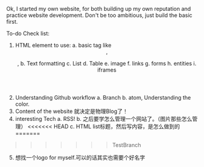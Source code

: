 Ok, I started my own website, for both building up my own reputation and practice website development.
Don't be too ambitious, just build the basic first.

To-do Check list:
1. HTML element to use:
  a. basic tag like <header>,<p>,<body>
  b. Text formatting
  c. List
  d. Table
  e. image
  f. links
  g. forms
  h. entities
  i. iframes
2. Understanding Github workflow
  a. Branch
  b. atom, Understanding the color.
3. Content of the website
  就决定是物理Blog了！
4. interesting Tech
  a. RSS!
  b. 之后要学怎么管理一个网站了。（图片那些怎么管理）
<<<<<<< HEAD
  c. HTML list标题，然后写内容，是怎么做到的
=======
>>>>>>> TestBranch
5. 想找一个logo for myself.可以的话其实也需要个好名字
